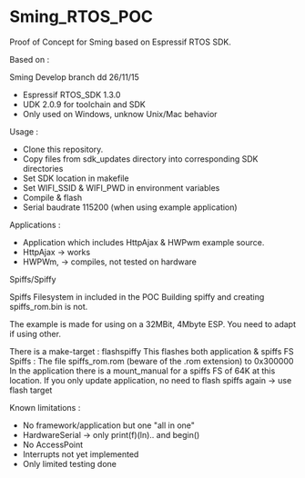 # Sming_RTOS_POC

Proof of Concept for Sming based on Espressif RTOS SDK.

Based on : 

Sming Develop branch dd 26/11/15

- Espressif RTOS_SDK 1.3.0
- UDK 2.0.9 for toolchain and SDK
- Only used on Windows, unknow Unix/Mac behavior

Usage : 

- Clone this repository.
- Copy files from sdk_updates directory into corresponding SDK directories
- Set SDK location in makefile
- Set WIFI_SSID & WIFI_PWD in environment variables
- Compile & flash
- Serial baudrate 115200 (when using example application)

Applications : 

- Application which includes HttpAjax & HWPwm example source.
- HttpAjax -> works
- HWPWm, -> compiles, not tested on hardware

Spiffs/Spiffy

Spiffs Filesystem in included in the POC
Building spiffy and creating spiffs_rom.bin is not.

The example is made for using on a 32MBit, 4Mbyte ESP.
You need to adapt if using other.

There is a make-target : flashspiffy
This flashes both application & spiffs FS
Spiffs : The file spiffs_rom.rom (beware of the .rom extension) to 0x300000
In the application there is a mount_manual for a spiffs FS of 64K at this location.
If you only update application, no need to flash spiffs again -> use flash target


Known limitations : 

- No framework/application but one "all in one" 
- HardwareSerial -> only print(f)(ln).. and begin()
- No AccessPoint
- Interrupts not yet implemented
- Only limited testing done





